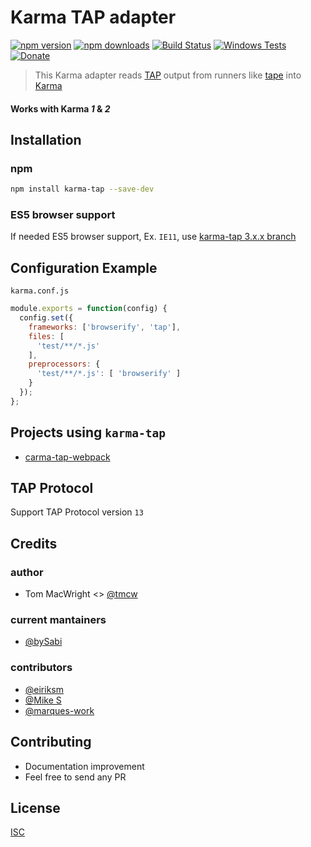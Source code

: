 # Karma TAP adapter

[![npm version](https://badge.fury.io/js/karma-tap.svg)](https://badge.fury.io/js/karma-tap)
[![npm downloads](https://img.shields.io/npm/dm/karma-tap.svg?style=flat-square)](https://www.npmjs.com/package/karma-tap)
[![Build Status](https://travis-ci.org/bySabi/karma-tap.svg?branch=master)](https://travis-ci.org/bySabi/karma-tap)
[![Windows Tests](https://img.shields.io/appveyor/ci/bySabi/karma-tap/master.svg?label=Windows%20Tests)](https://ci.appveyor.com/project/bySabi/karma-tap)
[![Donate](https://img.shields.io/badge/$-support-green.svg?style=flat-square)](https://paypal.me/bySabi/10)

> This Karma adapter reads [TAP](https://testanything.org/) output from runners like
[tape](https://github.com/substack/tape) into [Karma](https://karma-runner.github.io)

#### Works with Karma _1_ & _2_

## Installation

### npm
```bash
npm install karma-tap --save-dev
```

### ES5 browser support
If needed ES5 browser support, Ex. `IE11`, use [karma-tap 3.x.x branch](https://github.com/bySabi/karma-tap/tree/3.X.X)

## Configuration Example
`karma.conf.js`
```js
module.exports = function(config) {
  config.set({
    frameworks: ['browserify', 'tap'],
    files: [
      'test/**/*.js'
    ],
    preprocessors: {
      'test/**/*.js': [ 'browserify' ]
    }
  });
};
```

## Projects using `karma-tap`
* [carma-tap-webpack](https://github.com/bySabi/carma-tap-webpack)

## TAP Protocol
Support TAP Protocol version `13`

## Credits

### author
* Tom MacWright <> [@tmcw](https://github.com/tmcw)

### current mantainers

* [@bySabi](https://github.com/bySabi)

### contributors

* [@eiriksm](https://github.com/eiriksm)
* [@Mike S](https://github.com/SpainTrain)
* [@marques-work](https://github.com/marques-work)

## Contributing

* Documentation improvement
* Feel free to send any PR

## License

[ISC][isc-license]

[isc-license]:./LICENSE
